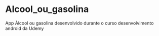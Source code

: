 # Alcool_ou_gasolina
App Álcool ou gasolina desenvolvido durante o curso desenvolvimento android da Udemy
